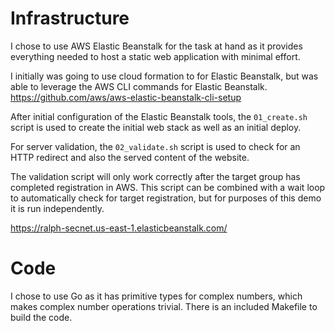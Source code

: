 # Infrastructure

I chose to use AWS Elastic Beanstalk for the task at hand as it provides everything needed to host a static web application with minimal effort.

I initially was going to use cloud formation to for Elastic Beanstalk, but was able to leverage the AWS CLI commands for Elastic Beanstalk.
https://github.com/aws/aws-elastic-beanstalk-cli-setup

After initial configuration of the Elastic Beanstalk tools, the `01_create.sh` script is used to create the initial web stack as well as an initial deploy.

For server validation, the `02_validate.sh` script is used to check for an HTTP redirect and also the served content of the website.

The validation script will only work correctly after the target group has completed registration in AWS. This script can be combined with a wait loop to automatically check for target registration, but for purposes of this demo it is run independently.

https://ralph-secnet.us-east-1.elasticbeanstalk.com/

# Code

I chose to use Go as it has primitive types for complex numbers, which makes complex number operations trivial. There is an included Makefile to build the code.
